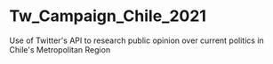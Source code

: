 # Tw_Campaign_Chile_2021
Use of Twitter's API to research public opinion over current politics in Chile's Metropolitan Region
